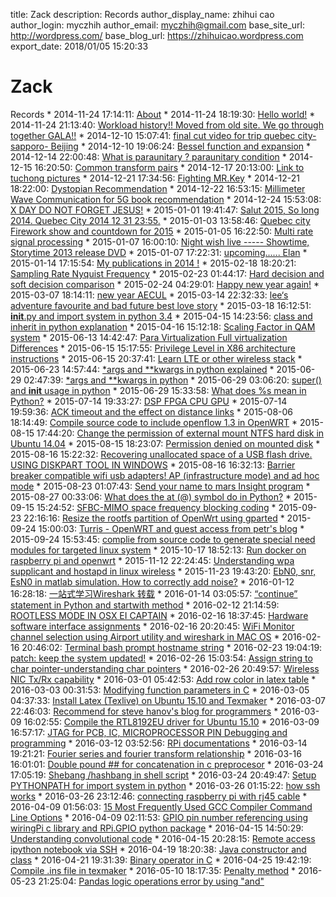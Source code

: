 title: Zack
description: Records
author_display_name: zhihui cao
author_login: myczhih
author_email: myczhih@gmail.com
base_site_url: http://wordpress.com/
base_blog_url: https://zhihuicao.wordpress.com
export_date: 2018/01/05 15:20:33

# Zack

Records * 2014-11-24 17:14:11: [About](https://zhihuicao.wordpress.com/about/) * 2014-11-24 18:19:30: [Hello world!](https://zhihuicao.wordpress.com/2014/11/24/kkjkkkjkjkjkjkjkjk/) * 2014-11-24 21:13:40: [Workload history!! Moved from old site. We go through together GALA!!](https://zhihuicao.wordpress.com/2014/11/24/workload-history-moved-from-old-site/) * 2014-12-10 15:07:41: [final cut video for trip quebec city- sapporo- Beijing](https://zhihuicao.wordpress.com/2014/12/10/final-cut-video-for-trip-quebec-city-sapporo-beijing/) * 2014-12-10 19:06:24: [Bessel function and expansion](https://zhihuicao.wordpress.com/2014/12/10/bessel-function-and-expansion/) * 2014-12-14 22:00:48: [What is paraunitary ? paraunitary condition](https://zhihuicao.wordpress.com/2014/12/14/what-is-paraunitary-paraunitary-condition/) * 2014-12-15 16:20:50: [Common transform pairs](https://zhihuicao.wordpress.com/2014/12/15/common-transform-pairs/) * 2014-12-17 20:13:00: [Link to tuchong pictures](https://zhihuicao.wordpress.com/2014/12/17/link-to-tuchong-pictures/) * 2014-12-21 17:34:56: [Fighting MR.Key](https://zhihuicao.wordpress.com/2014/12/21/fighting-mr-key/) * 2014-12-21 18:22:00: [Dystopian Recommendation](https://zhihuicao.wordpress.com/2014/12/21/dystopian-recommendation/) * 2014-12-22 16:53:15: [Millimeter Wave Communication for 5G book recommendation](https://zhihuicao.wordpress.com/2014/12/22/millimeter-wave-communication-for-5g-book-recommendation/) * 2014-12-24 15:53:08: [X DAY DO NOT FORGET JESUS!](https://zhihuicao.wordpress.com/2014/12/24/x-day-do-not-forget-jesus/) * 2015-01-01 19:41:47: [Salut 2015, So long 2014. Quebec City 2014 12 31 23:55.](https://zhihuicao.wordpress.com/2015/01/01/happy-new-year-to-everyone/) * 2015-01-03 13:58:46: [Quebec city Firework show and countdown for 2015](https://zhihuicao.wordpress.com/2015/01/03/quebec-city-firework-show-and-countdown-for-2015/) * 2015-01-05 16:22:50: [Multi rate signal processing](https://zhihuicao.wordpress.com/2015/01/05/multi-rate-signal-processing/) * 2015-01-07 16:00:10: [Night wish live ----- Showtime, Storytime 2013 release DVD](https://zhihuicao.wordpress.com/2015/01/07/night-wish-live-showtime-storytime/) * 2015-01-07 17:22:31: [upcoming...... Elan](https://zhihuicao.wordpress.com/2015/01/07/upcoming-elan/) * 2015-01-14 17:15:54: [My publications in 2014 !](https://zhihuicao.wordpress.com/2015/01/14/my-publications-in-2014/) * 2015-02-18 18:20:21: [Sampling Rate Nyquist Frequency](https://zhihuicao.wordpress.com/2015/02/18/sampling-rate-nyquist-frequency/) * 2015-02-23 01:44:17: [Hard decision and soft decision comparison](https://zhihuicao.wordpress.com/2015/02/23/hard-decision-and-soft-decision-comparison/) * 2015-02-24 04:29:01: [Happy new year again!](https://zhihuicao.wordpress.com/2015/02/24/happy-new-year-again/) * 2015-03-07 18:14:11: [new year AECUL](https://zhihuicao.wordpress.com/2015/03/07/133/) * 2015-03-14 22:32:33: [lee‘s adventure favourite and bad future best love story](https://zhihuicao.wordpress.com/2015/03/14/lees-adventure-favourite/) * 2015-03-18 16:12:51: [__init__.py and import system in python 3.4](https://zhihuicao.wordpress.com/2015/03/18/__init__-py-and-import-system-in-python-3-4/) * 2015-04-15 14:23:56: [class and inherit in python explanation](https://zhihuicao.wordpress.com/2015/04/15/class-and-inherit-in-python-explanation/) * 2015-04-16 15:12:18: [Scaling Factor in QAM system](https://zhihuicao.wordpress.com/2015/04/16/scaling-factor-in-qam-system/) * 2015-06-13 14:42:47: [Para Virtualization Full virtualization Differences](https://zhihuicao.wordpress.com/2015/06/13/para-virtualization-full-virtualization-differences/) * 2015-06-15 15:17:55: [Privilege Level in X86 architecture instructions](https://zhihuicao.wordpress.com/2015/06/15/privilege-level-in-x86-architecture-instructions/) * 2015-06-15 20:37:41: [Learn LTE or other wireless stack](https://zhihuicao.wordpress.com/2015/06/15/learn-lte-or-other-wireless-stack/) * 2015-06-23 14:57:44: [*args and **kwargs in python explained](https://zhihuicao.wordpress.com/2015/06/23/args-and-kwargs-in-python-explained/) * 2015-06-29 02:47:39: [*args and **kwargs in python](https://zhihuicao.wordpress.com/args-and-kwargs-in-python/) * 2015-06-29 03:06:20: [super() and __init__ usage in python](https://zhihuicao.wordpress.com/2015/06/29/super-and-__init__-usage-in-python/) * 2015-06-29 15:33:58: [What does %s mean in Python?](https://zhihuicao.wordpress.com/2015/06/29/what-does-s-mean-in-python/) * 2015-07-14 19:33:27: [DSP FPGA CPU GPU](https://zhihuicao.wordpress.com/2015/07/14/dsp-fpga-cpu-gpu/) * 2015-07-14 19:59:36: [ACK timeout and the effect on distance links](https://zhihuicao.wordpress.com/2015/07/14/ack-timeout-and-the-effect-on-distance-links/) * 2015-08-06 18:14:49: [Compile source code to include openflow 1.3 in OpenWRT](https://zhihuicao.wordpress.com/2015/08/06/compile-source-code-to-include-openflow-1-3-in-openwrt/) * 2015-08-15 17:44:20: [Change the permission of external mount NTFS hard disk in Ubuntu 14.04](https://zhihuicao.wordpress.com/2015/08/15/change-the-permission-of-external-mount-ntfs-hard-disk-in-ubuntu-14-04/) * 2015-08-15 18:23:07: [Permission denied on mounted disk](https://zhihuicao.wordpress.com/2015/08/15/permission-denied-on-mounted-disk/) * 2015-08-16 15:22:32: [Recovering unallocated space of a USB flash drive. USING DISKPART TOOL IN WINDOWS](https://zhihuicao.wordpress.com/2015/08/16/recovering-unallocated-space-of-a-usb-flash-drive-using-diskpart-tool-in-windows/) * 2015-08-16 16:32:13: [Barrier breaker compatible wifi usb adapters! AP (infrastructure mode) and ad hoc mode](https://zhihuicao.wordpress.com/2015/08/16/barrier-breaker-compatible-wifi-usb-adapters/) * 2015-08-23 01:07:43: [Send your name to mars Insight program](https://zhihuicao.wordpress.com/2015/08/23/send-your-name-to-mars-insight/) * 2015-08-27 00:33:06: [What does the at (@) symbol do in Python?](https://zhihuicao.wordpress.com/2015/08/27/what-does-the-at-symbol-do-in-python/) * 2015-09-15 15:24:52: [SFBC-MIMO space frequency blocking coding](https://zhihuicao.wordpress.com/2015/09/15/sfbc-mimo-space-frequency-blocking-coding/) * 2015-09-23 22:16:16: [Resize the rootfs partition of OpenWrt using gparted](https://zhihuicao.wordpress.com/2015/09/23/resize-the-rootfs-partition-of-openwrt-using-gparted/) * 2015-09-24 15:00:03: [Turris - OpenWRT and guest access from petr's blog](https://zhihuicao.wordpress.com/2015/09/24/turris-openwrt-and-guest-access-from-petrs-blog/) * 2015-09-24 15:53:45: [complie from source code to generate special need modules for targeted linux system](https://zhihuicao.wordpress.com/2015/09/24/complie-from-source-code-to-generate-special-need-modules-for-targeted-linux-system/) * 2015-10-17 18:52:13: [Run docker on raspberry pi and openwrt](https://zhihuicao.wordpress.com/2015/10/17/run-docker-on-raspberry-pi-and-openwrt/) * 2015-11-12 22:24:45: [Understanding wpa supplicant and hostapd in linux wireless](https://zhihuicao.wordpress.com/2015/11/12/understanding-wpa-supplicant-and-hostapd-in-linux-wireless/) * 2015-11-23 19:43:20: [EbN0, snr, EsN0 in matlab simulation. How to correctly add noise?](https://zhihuicao.wordpress.com/2015/11/23/ebn0-snr-esn0-in-matlab-simulation-how-to-correctly-add-noise/) * 2016-01-12 16:28:18: [一站式学习Wireshark 转载](https://zhihuicao.wordpress.com/2016/01/12/%e4%b8%80%e7%ab%99%e5%bc%8f%e5%ad%a6%e4%b9%a0wireshark%ef%bc%88%e4%b8%80%ef%bc%89%e8%bd%ac%e8%bd%bd/) * 2016-01-14 03:05:57: [“continue” statement in Python and startwith method](https://zhihuicao.wordpress.com/2016/01/14/continue-statement-in-python-and-startwith-method/) * 2016-02-12 21:14:59: [ROOTLESS MODE IN OSX EI CAPTAIN](https://zhihuicao.wordpress.com/2016/02/12/rootless-mode-in-osx-ei-captain/) * 2016-02-16 18:37:45: [Hardware software interface assignments](https://zhihuicao.wordpress.com/2016/02/16/hardware-software-interface-assignments/) * 2016-02-16 20:20:45: [WiFi Monitor channel selection using Airport utility and wireshark in MAC OS](https://zhihuicao.wordpress.com/2016/02/16/wifi-monitor-channel-selection-using-airport-utility-and-wireshark-in-mac-os/) * 2016-02-16 20:46:02: [Terminal bash prompt hostname string](https://zhihuicao.wordpress.com/2016/02/16/terminal-bash-prompt-hostname-string/) * 2016-02-23 19:04:19: [patch: keep the system updated!](https://zhihuicao.wordpress.com/2016/02/23/patch-keep-the-system-updated/) * 2016-02-26 15:03:54: [Assign string to char pointer-understanding char pointers](https://zhihuicao.wordpress.com/2016/02/26/assign-string-to-char-pointer-understanding-char-pointers/) * 2016-02-26 20:49:57: [Wireless NIC Tx/Rx capability](https://zhihuicao.wordpress.com/2016/02/26/wireless-nic-txrx-capability/) * 2016-03-01 05:42:53: [Add row color in latex table](https://zhihuicao.wordpress.com/2016/03/01/add-row-color-in-latex-table/) * 2016-03-03 00:31:53: [Modifying function parameters in C](https://zhihuicao.wordpress.com/2016/03/03/modifying-function-parameters-in-c/) * 2016-03-05 04:37:33: [Install Latex (Texlive) on Ubuntu 15.10 and Texmaker](https://zhihuicao.wordpress.com/2016/03/05/install-latex-texlive-on-ubuntu-15-10-and-texmaker/) * 2016-03-07 22:46:03: [Recommend for steve hanov's blog for programmers](https://zhihuicao.wordpress.com/2016/03/07/recommend-for-steve-hanovs-blog-for-programmers/) * 2016-03-09 16:02:55: [Compile the RTL8192EU driver for Ubuntu 15.10](https://zhihuicao.wordpress.com/2016/03/09/compile-the-rtl8192eu-driver-for-ubuntu-15-10/) * 2016-03-09 16:57:17: [JTAG for PCB, IC, MICROPROCESSOR PIN Debugging and programming](https://zhihuicao.wordpress.com/2016/03/09/jtag-for-pcb-ic-microprocessor-pin-debugging-and-programming/) * 2016-03-12 03:52:56: [RPi documentations](https://zhihuicao.wordpress.com/2016/03/12/rpi-documentations/) * 2016-03-14 19:21:21: [Fourier series and fourier transform relationship](https://zhihuicao.wordpress.com/2016/03/14/fourier-series-and-fourier-transform-relationship/) * 2016-03-16 16:01:01: [Double pound ## for concatenation in c preprocesor](https://zhihuicao.wordpress.com/2016/03/16/double-pound-for-concatenation-in-c-preprocesor/) * 2016-03-24 17:05:19: [Shebang /hashbang in shell script](https://zhihuicao.wordpress.com/2016/03/24/shebang-hashbang-in-shell-script/) * 2016-03-24 20:49:47: [Setup PYTHONPATH for import system in python](https://zhihuicao.wordpress.com/2016/03/24/setup-pythonpath-for-import-system-in-python/) * 2016-03-26 01:15:22: [how ssh works](https://zhihuicao.wordpress.com/2016/03/26/how-ssh-works/) * 2016-03-26 23:12:46: [connecting raspberry pi with rj45 cable](https://zhihuicao.wordpress.com/2016/03/26/connecting-raspberry-pi-with-rj45-cable/) * 2016-04-09 01:56:03: [15 Most Frequently Used GCC Compiler Command Line Options](https://zhihuicao.wordpress.com/2016/04/09/15-most-frequently-used-gcc-compiler-command-line-options/) * 2016-04-09 02:11:53: [GPIO pin number referencing using wiringPi c library and RPi.GPIO python package](https://zhihuicao.wordpress.com/2016/04/09/using-wiringpi-gpio-library-the-gpio-pin-mapping-to-physical-pin-number/) * 2016-04-15 14:50:29: [Understanding convolutional code](https://zhihuicao.wordpress.com/2016/04/15/understanding-convolutional-code/) * 2016-04-15 20:28:15: [Remote access ipython notebook via SSH](https://zhihuicao.wordpress.com/2016/04/15/remote-access-ipython-notebook-via-ssh/) * 2016-04-19 18:20:38: [Java constructor and class](https://zhihuicao.wordpress.com/2016/04/19/java-constructor-and-class/) * 2016-04-21 19:31:39: [Binary operator in C](https://zhihuicao.wordpress.com/2016/04/21/binary-operator-in-c/) * 2016-04-25 19:42:19: [Compile .ins file in texmaker](https://zhihuicao.wordpress.com/2016/04/25/compile-ins-file-in-texmaker/) * 2016-05-10 18:17:35: [Penalty method](https://zhihuicao.wordpress.com/2016/05/10/penalty-method/) * 2016-05-23 21:25:04: [Pandas logic operations error by using "and"](https://zhihuicao.wordpress.com/2016/05/23/pandas-logic-operations-error-by-using-and/)
